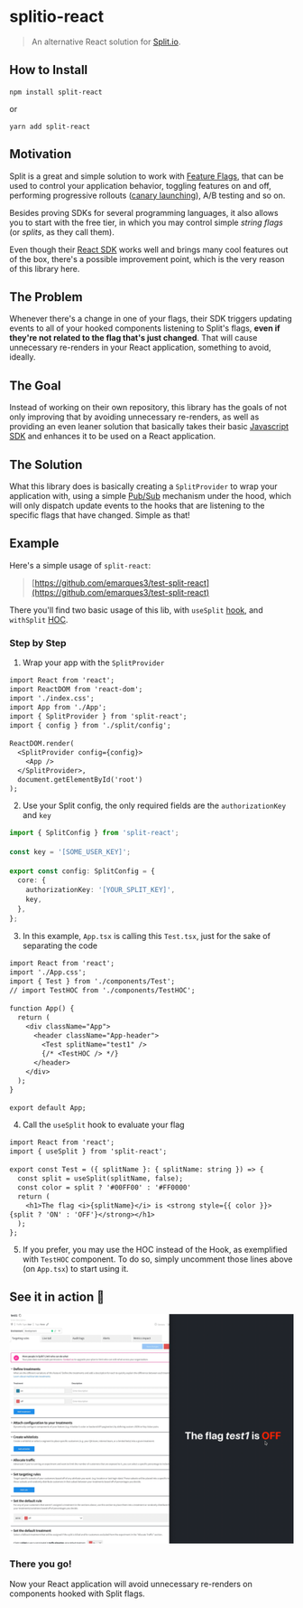 # splitio-react
> An alternative React solution for [Split.io](https://www.split.io/).


## How to Install

```
npm install split-react
```

or

```
yarn add split-react
```
## Motivation

Split is a great and simple solution to work with [Feature Flags](https://en.wikipedia.org/wiki/Feature_toggle), that can be used to control your application behavior, toggling features on and off, performing progressive rollouts ([canary launching](https://featureflags.io/canary-launch/)), A/B testing and so on. 

Besides proving SDKs for several programming languages, it also allows you to start with the free tier, in which you may control simple _string flags_ (or _splits_, as they call them).

Even though their [React SDK](https://help.split.io/hc/en-us/articles/360038825091-React-SDK) works well and brings many cool features out of the box, there's a possible improvement point, which is the very reason of this library here.

## The Problem

Whenever there's a change in one of your flags, their SDK triggers updating events to all of your hooked components listening to Split's flags, **even if they're not related to the flag that's just changed**. That will cause unnecessary re-renders in your React application, something to avoid, ideally.

## The Goal

Instead of working on their own repository, this library has the goals of not only improving that by avoiding unnecessary re-renders, as well as providing an even leaner solution that basically takes their basic [Javascript SDK](https://help.split.io/hc/en-us/articles/360020448791-JavaScript-SDK) and enhances it to be used on a React application.

## The Solution

What this library does is basically creating a `SplitProvider` to wrap your application with, using a simple [Pub/Sub](https://en.wikipedia.org/wiki/Publish%E2%80%93subscribe_pattern) mechanism under the hood, which will only dispatch update events to the hooks that are listening to the specific flags that have changed. Simple as that!

## Example

Here's a simple usage of `split-react`:
> [https://github.com/emarques3/test-split-react](https://github.com/emarques3/test-split-react)

There you'll find two basic usage of this lib, with `useSplit` [hook](https://reactjs.org/docs/hooks-intro.html), and `withSplit` [HOC](https://reactjs.org/docs/higher-order-components.html).

### Step by Step

1. Wrap your app with the `SplitProvider`
```tsx
import React from 'react';
import ReactDOM from 'react-dom';
import './index.css';
import App from './App';
import { SplitProvider } from 'split-react';
import { config } from './split/config';

ReactDOM.render(
  <SplitProvider config={config}>
    <App />
  </SplitProvider>,
  document.getElementById('root')
);
```
2. Use your Split config, the only required fields are the `authorizationKey` and `key`
```typescript
import { SplitConfig } from 'split-react';

const key = '[SOME_USER_KEY]';

export const config: SplitConfig = {
  core: {
    authorizationKey: '[YOUR_SPLIT_KEY]',
    key,
  },
};

```
3. In this example, `App.tsx` is calling this `Test.tsx`, just for the sake of separating the code

```tsx
import React from 'react';
import './App.css';
import { Test } from './components/Test';
// import TestHOC from './components/TestHOC';

function App() {
  return (
    <div className="App">
      <header className="App-header">
        <Test splitName="test1" />
        {/* <TestHOC /> */}
      </header>
    </div>
  );
}

export default App;
```

4. Call the `useSplit` hook to evaluate your flag

```tsx
import React from 'react';
import { useSplit } from 'split-react';

export const Test = ({ splitName }: { splitName: string }) => {
  const split = useSplit(splitName, false);
  const color = split ? '#00FF00' : '#FF0000'
  return (
    <h1>The flag <i>{splitName}</i> is <strong style={{ color }}>{split ? 'ON' : 'OFF'}</strong></h1>
  );
};
```

5. If you prefer, you may use the HOC instead of the Hook, as exemplified with `TestHOC` component. To do so, simply uncomment those lines above (on `App.tsx`) to start using it.

## See it in action 🎥
![](src/flag.gif)

### There you go!

Now your React application will avoid unnecessary re-renders on components hooked with Split flags.